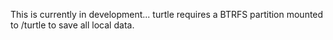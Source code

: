 This is currently in development...
turtle requires a BTRFS partition mounted to /turtle to save all local data.